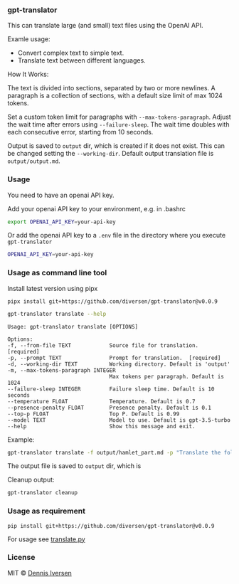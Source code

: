 ### gpt-translator

This can translate large (and small) text files using the OpenAI API.

Examle usage:

* Convert complex text to simple text.
* Translate text between different languages.

How It Works:

The text is divided into sections, separated by two or more newlines.
A paragraph is a collection of sections, with a default size limit of max 1024 tokens.

Set a custom token limit for paragraphs with `--max-tokens-paragraph`.
Adjust the wait time after errors using `--failure-sleep`. The wait time doubles with each consecutive error, starting from 10 seconds.

Output is saved to `output` dir, which is created if it does not exist. This can be changed setting the `--working-dir`. Default output translation file is `output/output.md`.

### Usage

You need to have an openai API key. 

Add your openai API key to your environment, e.g. in .bashrc 

```bash
export OPENAI_API_KEY=your-api-key
```

Or add the openai API key to a `.env` file in the directory where you execute `gpt-translator`

```bash
OPENAI_API_KEY=your-api-key
```

### Usage as command line tool

Install latest version using pipx

<!-- LATEST-VERSION-PIPX -->
	pipx install git+https://github.com/diversen/gpt-translator@v0.0.9

```bash
gpt-translator translate --help
```
    Usage: gpt-translator translate [OPTIONS]

    Options:
    -f, --from-file TEXT            Source file for translation.  [required]
    -p, --prompt TEXT               Prompt for translation.  [required]
    -d, --working-dir TEXT          Working directory. Default is 'output'
    -m, --max-tokens-paragraph INTEGER
                                    Max tokens per paragraph. Default is 1024
    --failure-sleep INTEGER         Failure sleep time. Default is 10 seconds
    --temperature FLOAT             Temperature. Default is 0.7
    --presence-penalty FLOAT        Presence penalty. Default is 0.1
    --top-p FLOAT                   Top P. Default is 0.99
    --model TEXT                    Model to use. Default is gpt-3.5-turbo
    --help                          Show this message and exit.

Example: 

```bash
gpt-translator translate -f output/hamlet_part.md -p "Translate the following two scenes from Hamlet by Shakespeare to a modern version so that it is easier to understand. It should be as simple as possible, but no simpler."

```

The output file is saved to `output` dir, which is 

Cleanup output:

```bash
gpt-translator cleanup
```

### Usage as requirement

<!-- LATEST-VERSION-PIP -->
	pip install git+https://github.com/diversen/gpt-translator@v0.0.9

For usage see [translate.py](translate.py)

### License

MIT © [Dennis Iversen](https://github.com/diversen)